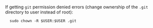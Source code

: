 If getting `git` permission denied errors (change ownership of the `.git` directory to user instead of root):

```
  sudo chown -R $USER:$USER .git
```
